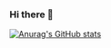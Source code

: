 ### Hi there 👋

[![Anurag's GitHub stats](https://github-readme-stats.vercel.app/api?username=tanerdundar)](https://github.com/tanerdundar/github-readme-stats)

<!--
**tanerdundar/tanerdundar** is a ✨ _special_ ✨ repository because its `README.md` (this file) appears on your GitHub profile.

Here are some ideas to get you started:

- 🔭 I’m currently working on ...
- 🌱 I’m currently learning ...
- 👯 I’m looking to collaborate on ...
- 🤔 I’m looking for help with ...
- 💬 Ask me about ...
- 📫 How to reach me: ...
- 😄 Pronouns: ...
- ⚡ Fun fact: ...
-->
